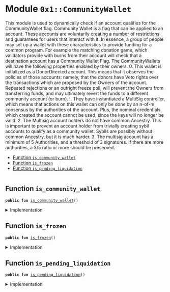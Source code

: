 
<a name="0x1_CommunityWallet"></a>

# Module `0x1::CommunityWallet`

This module is used to dynamically check if an account qualifies for the CommunityWallet flag.
Community Wallet is a flag that can be applied to an account.
These accounts are voluntarily creating a number of restrictions and guarantees for users that interact with it.
In essence, a group of people may set up a wallet with these characteristics to provide funding for a common program.
For example the matching donation game, which validators provide with burns from their account will check that a destination account has a Community Wallet Flag.
The CommunityWallets will have the following properties enabled by their owners.
0. This wallet is initialized as a DonorDirected account. This means that it observes the policies of those accounts: namely, that the donors have Veto rights over the transactions which are proposed by the Owners of the account. Repeated rejections or an outright freeze poll, will prevent the Owners from transferring funds, and may ultimately revert the funds to a different community account (or burn).
!. They have instantiated a MultiSig controller, which means that actions on this wallet can only be done by an n-of-m consensus by the authorities of the account. Plus, the nominal credentials which created the account cannot be used, since the keys will no longer be valid.
2. The Multisig account holders do not have common Ancestry. This is important to prevent an account holder from trivially creating sybil accounts to qualify as a community wallet. Sybils are possibly without common Ancestry, but it is much harder.
3. The multisig account has a minimum of 5 Authorities, and a threshold of 3 signatures. If there are more authorities, a 3/5 ratio or more should be preserved.


-  [Function `is_community_wallet`](#0x1_CommunityWallet_is_community_wallet)
-  [Function `is_frozen`](#0x1_CommunityWallet_is_frozen)
-  [Function `is_pending_liquidation`](#0x1_CommunityWallet_is_pending_liquidation)


<pre><code></code></pre>



<a name="0x1_CommunityWallet_is_community_wallet"></a>

## Function `is_community_wallet`



<pre><code><b>public</b> <b>fun</b> <a href="CommunityWallet.md#0x1_CommunityWallet_is_community_wallet">is_community_wallet</a>()
</code></pre>



<details>
<summary>Implementation</summary>


<pre><code><b>public</b> <b>fun</b> <a href="CommunityWallet.md#0x1_CommunityWallet_is_community_wallet">is_community_wallet</a>() {

  // <b>has</b> <a href="DonorDirected.md#0x1_DonorDirected">DonorDirected</a> instantiated

  // <b>has</b> <a href="MultiSigPayment.md#0x1_MultiSigPayment">MultiSigPayment</a> instantiated

  // multisig <b>has</b> 3/5 threshold, and minimum 3 and 5.

  // the multisig authorities are unrelated per <a href="Ancestry.md#0x1_Ancestry">Ancestry</a>

}
</code></pre>



</details>

<a name="0x1_CommunityWallet_is_frozen"></a>

## Function `is_frozen`



<pre><code><b>public</b> <b>fun</b> <a href="CommunityWallet.md#0x1_CommunityWallet_is_frozen">is_frozen</a>()
</code></pre>



<details>
<summary>Implementation</summary>


<pre><code><b>public</b> <b>fun</b> <a href="CommunityWallet.md#0x1_CommunityWallet_is_frozen">is_frozen</a>() {

}
</code></pre>



</details>

<a name="0x1_CommunityWallet_is_pending_liquidation"></a>

## Function `is_pending_liquidation`



<pre><code><b>public</b> <b>fun</b> <a href="CommunityWallet.md#0x1_CommunityWallet_is_pending_liquidation">is_pending_liquidation</a>()
</code></pre>



<details>
<summary>Implementation</summary>


<pre><code><b>public</b> <b>fun</b> <a href="CommunityWallet.md#0x1_CommunityWallet_is_pending_liquidation">is_pending_liquidation</a>() {

}
</code></pre>



</details>
